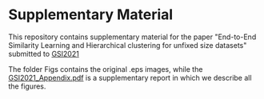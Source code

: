 # Supplementary Material
This repository contains supplementary material for the paper "End-to-End Similarity Learning and Hierarchical clustering for unfixed size datasets" submitted to <a href="https://www.see.asso.fr/en/GSI2021">GSI2021</a>

The folder Figs contains the original .eps images, while the <a href="https://github.com/liubigli/similarity-learning/blob/main/GSI2021_Appendix.pdf"> GSI2021_Appendix.pdf</a> is a supplementary report in which we describe all the figures. 
